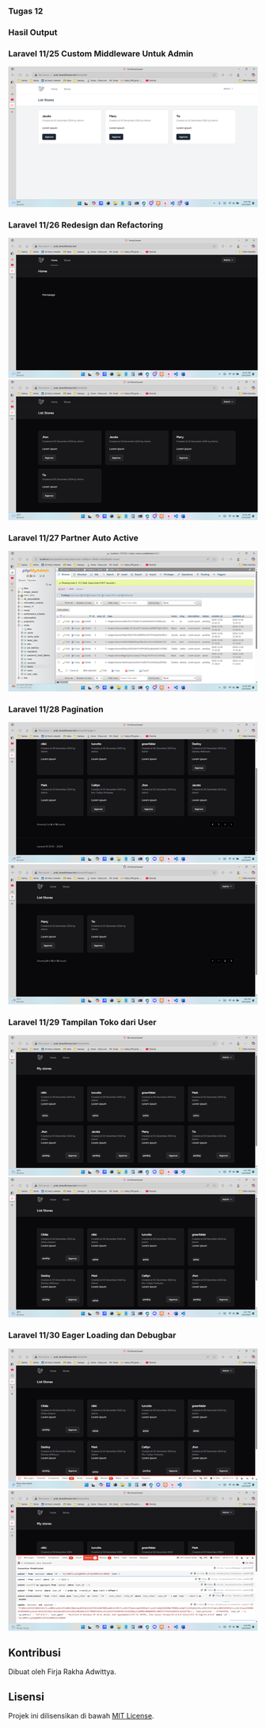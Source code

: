 ### Tugas 12

### Hasil Output

### Laravel 11/25 Custom Middleware Untuk Admin
![Laravel 11/25 Custom Middleware Untuk Admin](../screenshots/Picture1.png)

### Laravel 11/26 Redesign dan Refactoring
![Laravel 11/26 Redesign dan Refactoring](../screenshots/Picture2.png)
![Laravel 11/26 Redesign dan Refactoring](../screenshots/Picture3.png)

### Laravel 11/27 Partner Auto Active
![Laravel 11/27 Partner Auto Active](../screenshots/Picture4.png)

### Laravel 11/28 Pagination
![Laravel 11/28 Pagination](../screenshots/Picture5.png)
![Laravel 11/28 Pagination](../screenshots/Picture6.png)

### Laravel 11/29 Tampilan Toko dari User
![Laravel 11/29 Tampilan Toko dari User](../screenshots/Picture7.png)
![Laravel 11/29 Tampilan Toko dari User](../screenshots/Picture8.png)

### Laravel 11/30 Eager Loading dan Debugbar
![Laravel 11/30 Eager Loading dan Debugbar](../screenshots/Picture9.png)
![Laravel 11/30 Eager Loading dan Debugbar](../screenshots/Picture10.png)

## Kontribusi

Dibuat oleh Firja Rakha Adwittya.

## Lisensi

Projek ini dilisensikan di bawah [MIT License](LICENSE).